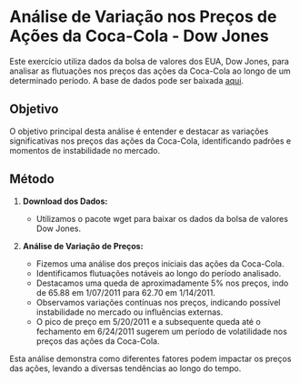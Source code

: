 # Análise de Variação nos Preços de Ações da Coca-Cola - Dow Jones

Este exercício utiliza dados da bolsa de valores dos EUA, Dow Jones, para analisar as flutuações nos preços das ações da Coca-Cola ao longo de um determinado período. A base de dados pode ser baixada [aqui](link_para_os_dados).

## Objetivo
O objetivo principal desta análise é entender e destacar as variações significativas nos preços das ações da Coca-Cola, identificando padrões e momentos de instabilidade no mercado.

## Método
1. **Download dos Dados:**
   - Utilizamos o pacote wget para baixar os dados da bolsa de valores Dow Jones.

2. **Análise de Variação de Preços:**
   - Fizemos uma análise dos preços iniciais das ações da Coca-Cola.
   - Identificamos flutuações notáveis ao longo do período analisado.
   - Destacamos uma queda de aproximadamente 5% nos preços, indo de 65.88 em 1/07/2011 para 62.70 em 1/14/2011.
   - Observamos variações contínuas nos preços, indicando possível instabilidade no mercado ou influências externas.
   - O pico de preço em 5/20/2011 e a subsequente queda até o fechamento em 6/24/2011 sugerem um período de volatilidade nos preços das ações da Coca-Cola.

Esta análise demonstra como diferentes fatores podem impactar os preços das ações, levando a diversas tendências ao longo do tempo.
